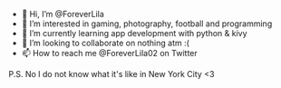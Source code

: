 - 👋 Hi, I’m @ForeverLila
- 👀 I’m interested in gaming, photography, football and programming
- 🌱 I’m currently learning app development with python & kivy
- 💞️ I’m looking to collaborate on nothing atm :(
- 📫 How to reach me @ForeverLila02 on Twitter

P.S. No I do not know what it's like in New York City <3
